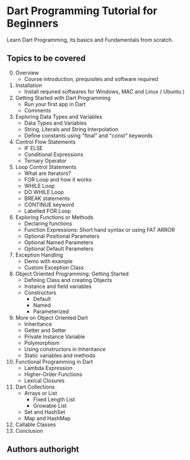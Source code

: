 # Dart Programming Tutorial for Beginners

Learn Dart Programming, its basics and Fundamentals from scratch.

## Topics to be covered

0. Overview
   - Course introduction, prequisites and software required
1. Installation
   - Install required softwares for Windows, MAC and Linux ( Ubuntu )
2. Getting Started with Dart Programming
   - Run your first app in Dart
   - Comments
3. Exploring Data Types and Variables
   - Data Types and Variables
   - String, Literals and String Interpolation
   - Define constants using "final" and "const" keywords
4. Control Flow Statements
   - IF ELSE
   - Conditional Expressions
   - Ternary Operator
5. Loop Control Statements
   - What are Iterators?
   - FOR Loop and how it works
   - WHILE Loop
   - DO WHILE Loop
   - BREAK statements
   - CONTINUE keyword
   - Labelled FOR Loop
6. Exploring Functions or Methods
   - Declaring functions
   - Function Expressions: Short hand syntax or using FAT ARROR
   - Optional Positional Parameters
   - Optional Named Parameters
   - Optional Default Parameters
7. Exception Handling
   - Demo with example
   - Custom Exception Class
8. Object Oriented Programming: Getting Started
   - Defining Class and creating Objects
   - Instance and field variables
   - Constructors
     - Default
     - Named
     - Parameterized
9. More on Object Oriented Dart
   - Inheritance
   - Getter and Setter
   - Private Instance Variable
   - Polymorphism
   - Using constructors in Inheritance
   - Static variables and methods
10. Functional Programming in Dart
    - Lambda Expression
    - Higher-Order Functions
    - Lexical Closures
11. Dart Collections
    - Arrays or List
      - Fixed Length List
      - Growable List
    - Set and HashSet
    - Map and HashMap
12. Callable Classes
13. Conclusion

## Authors authoright

